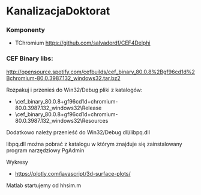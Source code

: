 # KanalizacjaDoktorat

### Komponenty
* TChromium https://github.com/salvadordf/CEF4Delphi

### CEF Binary libs:

http://opensource.spotify.com/cefbuilds/cef_binary_80.0.8%2Bgf96cd1d%2Bchromium-80.0.3987.132_windows32.tar.bz2

Rozpakuj i przenieś do Win32/Debug pliki z katalogów:

* \cef_binary_80.0.8+gf96cd1d+chromium-80.0.3987.132_windows32\Release
* \cef_binary_80.0.8+gf96cd1d+chromium-80.0.3987.132_windows32\Resources

Dodatkowo należy przenieść do Win32/Debug  dll/libpq.dll

libpq.dll można pobrać z katalogu w którym znajduje się zainstalowany program narzędziowy PgAdmin

Wykresy
* https://plotly.com/javascript/3d-surface-plots/

Matlab startujemy od hhsim.m
